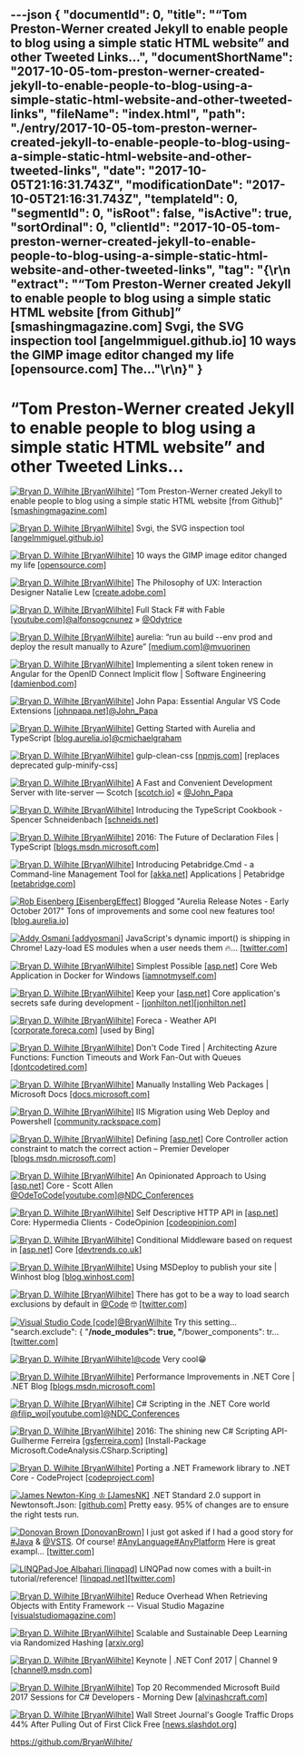 ---json
{
  "documentId": 0,
  "title": "“Tom Preston-Werner created Jekyll to enable people to blog using a simple static HTML website” and other Tweeted Links…",
  "documentShortName": "2017-10-05-tom-preston-werner-created-jekyll-to-enable-people-to-blog-using-a-simple-static-html-website-and-other-tweeted-links",
  "fileName": "index.html",
  "path": "./entry/2017-10-05-tom-preston-werner-created-jekyll-to-enable-people-to-blog-using-a-simple-static-html-website-and-other-tweeted-links",
  "date": "2017-10-05T21:16:31.743Z",
  "modificationDate": "2017-10-05T21:16:31.743Z",
  "templateId": 0,
  "segmentId": 0,
  "isRoot": false,
  "isActive": true,
  "sortOrdinal": 0,
  "clientId": "2017-10-05-tom-preston-werner-created-jekyll-to-enable-people-to-blog-using-a-simple-static-html-website-and-other-tweeted-links",
  "tag": "{\r\n  \"extract\": \"“Tom Preston-Werner created Jekyll to enable people to blog using a simple static HTML website [from Github]” [smashingmagazine.com] Svgi, the SVG inspection tool [angelmmiguel.github.io] 10 ways the GIMP image editor changed my life [opensource.com] The...\"\r\n}"
}
---

# “Tom Preston-Werner created Jekyll to enable people to blog using a simple static HTML website” and other Tweeted Links…

[<img alt="Bryan D. Wilhite [BryanWilhite]" src="https://songhay.blob.core.windows.net/shared-social-twitter/BryanWilhite.jpeg">](http://songhayblog.azurewebsites.net/ "Bryan D. Wilhite [BryanWilhite]") “Tom Preston-Werner created Jekyll to enable people to blog using a simple static HTML website [from Github]” [[smashingmagazine.com]](https://www.smashingmagazine.com/2014/08/build-blog-jekyll-github-pages/)

[<img alt="Bryan D. Wilhite [BryanWilhite]" src="https://songhay.blob.core.windows.net/shared-social-twitter/BryanWilhite.jpeg">](http://songhayblog.azurewebsites.net/ "Bryan D. Wilhite [BryanWilhite]") Svgi, the SVG inspection tool [[angelmmiguel.github.io]](https://angelmmiguel.github.io/svgi/)

[<img alt="Bryan D. Wilhite [BryanWilhite]" src="https://songhay.blob.core.windows.net/shared-social-twitter/BryanWilhite.jpeg">](http://songhayblog.azurewebsites.net/ "Bryan D. Wilhite [BryanWilhite]") 10 ways the GIMP image editor changed my life [[opensource.com]](https://opensource.com/article/17/6/gimp-10-ways)

[<img alt="Bryan D. Wilhite [BryanWilhite]" src="https://songhay.blob.core.windows.net/shared-social-twitter/BryanWilhite.jpeg">](http://songhayblog.azurewebsites.net/ "Bryan D. Wilhite [BryanWilhite]") The Philosophy of UX: Interaction Designer Natalie Lew [[create.adobe.com]](http://create.adobe.com/2017/6/3/the_philosophy_of_ux_interaction_designer_natalie_lew.html)

[<img alt="Bryan D. Wilhite [BryanWilhite]" src="https://songhay.blob.core.windows.net/shared-social-twitter/BryanWilhite.jpeg">](http://songhayblog.azurewebsites.net/ "Bryan D. Wilhite [BryanWilhite]") Full Stack F# with Fable [[youtube.com]](https://www.youtube.com/watch?v=hf0gepgb0Dc)[@alfonsogcnunez](http://twitter.com/alfonsogcnunez) » [@Odytrice](http://twitter.com/Odytrice)

[<img alt="Bryan D. Wilhite [BryanWilhite]" src="https://songhay.blob.core.windows.net/shared-social-twitter/BryanWilhite.jpeg">](http://songhayblog.azurewebsites.net/ "Bryan D. Wilhite [BryanWilhite]") aurelia: “run au build --env prod and deploy the result manually to Azure” [[medium.com]](https://medium.com/@mikko.vuorinen/the-aurelia-experiment-part-2-a632dff6007a)[@mvuorinen](http://twitter.com/mvuorinen)

[<img alt="Bryan D. Wilhite [BryanWilhite]" src="https://songhay.blob.core.windows.net/shared-social-twitter/BryanWilhite.jpeg">](http://songhayblog.azurewebsites.net/ "Bryan D. Wilhite [BryanWilhite]") Implementing a silent token renew in Angular for the OpenID Connect Implicit flow | Software Engineering [[damienbod.com]](https://damienbod.com/2017/06/02/implementing-a-silent-token-renew-in-angular-for-the-openid-connect-implicit-flow/)

[<img alt="Bryan D. Wilhite [BryanWilhite]" src="https://songhay.blob.core.windows.net/shared-social-twitter/BryanWilhite.jpeg">](http://songhayblog.azurewebsites.net/ "Bryan D. Wilhite [BryanWilhite]") John Papa: Essential Angular VS Code Extensions [[johnpapa.net]](https://johnpapa.net/essential-angular-vs-code-extensions/)[@John_Papa](http://twitter.com/John_Papa)

[<img alt="Bryan D. Wilhite [BryanWilhite]" src="https://songhay.blob.core.windows.net/shared-social-twitter/BryanWilhite.jpeg">](http://songhayblog.azurewebsites.net/ "Bryan D. Wilhite [BryanWilhite]") Getting Started with Aurelia and TypeScript [[blog.aurelia.io]](http://blog.aurelia.io/2015/05/06/getting-started-with-aurelia-and-typescript/)[@cmichaelgraham](http://twitter.com/cmichaelgraham)

[<img alt="Bryan D. Wilhite [BryanWilhite]" src="https://songhay.blob.core.windows.net/shared-social-twitter/BryanWilhite.jpeg">](http://songhayblog.azurewebsites.net/ "Bryan D. Wilhite [BryanWilhite]") gulp-clean-css [[npmjs.com]](https://www.npmjs.com/package/gulp-clean-css) [replaces deprecated gulp-minify-css]

[<img alt="Bryan D. Wilhite [BryanWilhite]" src="https://songhay.blob.core.windows.net/shared-social-twitter/BryanWilhite.jpeg">](http://songhayblog.azurewebsites.net/ "Bryan D. Wilhite [BryanWilhite]") A Fast and Convenient Development Server with lite-server ― Scotch [[scotch.io]](https://scotch.io/bar-talk/a-fast-and-convenient-development-server-with-lite-server) « [@John_Papa](http://twitter.com/John_Papa)

[<img alt="Bryan D. Wilhite [BryanWilhite]" src="https://songhay.blob.core.windows.net/shared-social-twitter/BryanWilhite.jpeg">](http://songhayblog.azurewebsites.net/ "Bryan D. Wilhite [BryanWilhite]") Introducing the TypeScript Cookbook - Spencer Schneidenbach [[schneids.net]](https://schneids.net/introducing-the-typescript-cookbook/)

[<img alt="Bryan D. Wilhite [BryanWilhite]" src="https://songhay.blob.core.windows.net/shared-social-twitter/BryanWilhite.jpeg">](http://songhayblog.azurewebsites.net/ "Bryan D. Wilhite [BryanWilhite]") 2016: The Future of Declaration Files | TypeScript [[blogs.msdn.microsoft.com]](https://blogs.msdn.microsoft.com/typescript/2016/06/15/the-future-of-declaration-files/)

[<img alt="Bryan D. Wilhite [BryanWilhite]" src="https://songhay.blob.core.windows.net/shared-social-twitter/BryanWilhite.jpeg">](http://songhayblog.azurewebsites.net/ "Bryan D. Wilhite [BryanWilhite]") Introducing Petabridge.Cmd - a Command-line Management Tool for [[akka.net]](http://Akka.NET) Applications | Petabridge [[petabridge.com]](https://petabridge.com/blog/petabridgecmd-release/)

[<img alt="Rob Eisenberg [EisenbergEffect]" src="https://songhay.blob.core.windows.net/shared-social-twitter/EisenbergEffect.jpg">](http://www.robeisenberg.com/ "Rob Eisenberg [EisenbergEffect]") Blogged "Aurelia Release Notes - Early October 2017" Tons of improvements and some cool new features too! [[blog.aurelia.io]](http://blog.aurelia.io/2017/10/03/aurelia-release-notes-early-october-2017/)

[<img alt="Addy Osmani [addyosmani]" src="https://songhay.blob.core.windows.net/shared-social-twitter/addyosmani.jpg">](http://www.addyosmani.com/ "Addy Osmani [addyosmani]") JavaScript's dynamic import() is shipping in Chrome! Lazy-load ES modules when a user needs them 🔥… [[twitter.com]](https://twitter.com/i/web/status/912556308649304064)

[<img alt="Bryan D. Wilhite [BryanWilhite]" src="https://songhay.blob.core.windows.net/shared-social-twitter/BryanWilhite.jpeg">](http://songhayblog.azurewebsites.net/ "Bryan D. Wilhite [BryanWilhite]") Simplest Possible [[asp.net]](http://ASP.NET) Core Web Application in Docker for Windows [[iamnotmyself.com]](http://iamnotmyself.com/2017/05/07/simplest-possible-asp-net-core-web-application-in-docker-for-windows/)

[<img alt="Bryan D. Wilhite [BryanWilhite]" src="https://songhay.blob.core.windows.net/shared-social-twitter/BryanWilhite.jpeg">](http://songhayblog.azurewebsites.net/ "Bryan D. Wilhite [BryanWilhite]") Keep your [[asp.net]](http://ASP.NET) Core application's secrets safe during development - [[jonhilton.net]](http://jonhilton.net)[[jonhilton.net]](https://jonhilton.net/2017/06/07/keep-your-asp-dot-net-application-secrets-safe/)

[<img alt="Bryan D. Wilhite [BryanWilhite]" src="https://songhay.blob.core.windows.net/shared-social-twitter/BryanWilhite.jpeg">](http://songhayblog.azurewebsites.net/ "Bryan D. Wilhite [BryanWilhite]") Foreca - Weather API [[corporate.foreca.com]](http://corporate.foreca.com/en/products-services/data/weather-api) [used by Bing]

[<img alt="Bryan D. Wilhite [BryanWilhite]" src="https://songhay.blob.core.windows.net/shared-social-twitter/BryanWilhite.jpeg">](http://songhayblog.azurewebsites.net/ "Bryan D. Wilhite [BryanWilhite]") Don't Code Tired | Architecting Azure Functions: Function Timeouts and Work Fan-Out with Queues [[dontcodetired.com]](http://dontcodetired.com/blog/post/Architecting-Azure-Functions-Function-Timeouts-and-Work-Fan-Out-with-Queues)

[<img alt="Bryan D. Wilhite [BryanWilhite]" src="https://songhay.blob.core.windows.net/shared-social-twitter/BryanWilhite.jpeg">](http://songhayblog.azurewebsites.net/ "Bryan D. Wilhite [BryanWilhite]") Manually Installing Web Packages | Microsoft Docs [[docs.microsoft.com]](https://docs.microsoft.com/en-us/aspnet/web-forms/overview/deployment/web-deployment-in-the-enterprise/manually-installing-web-packages)

[<img alt="Bryan D. Wilhite [BryanWilhite]" src="https://songhay.blob.core.windows.net/shared-social-twitter/BryanWilhite.jpeg">](http://songhayblog.azurewebsites.net/ "Bryan D. Wilhite [BryanWilhite]") IIS Migration using Web Deploy and Powershell [[community.rackspace.com]](https://community.rackspace.com/products/f/43/t/7002)

[<img alt="Bryan D. Wilhite [BryanWilhite]" src="https://songhay.blob.core.windows.net/shared-social-twitter/BryanWilhite.jpeg">](http://songhayblog.azurewebsites.net/ "Bryan D. Wilhite [BryanWilhite]") Defining [[asp.net]](http://ASP.NET) Core Controller action constraint to match the correct action – Premier Developer [[blogs.msdn.microsoft.com]](https://blogs.msdn.microsoft.com/premier_developer/2017/06/05/defining-asp-net-core-controller-action-constraint-to-match-the-correct-action/)

[<img alt="Bryan D. Wilhite [BryanWilhite]" src="https://songhay.blob.core.windows.net/shared-social-twitter/BryanWilhite.jpeg">](http://songhayblog.azurewebsites.net/ "Bryan D. Wilhite [BryanWilhite]") An Opinionated Approach to Using [[asp.net]](http://ASP.NET) Core - Scott Allen [@OdeToCode](http://twitter.com/OdeToCode)[[youtube.com]](https://www.youtube.com/watch?v=szILg-hyFUQ)[@NDC_Conferences](http://twitter.com/NDC_Conferences)

[<img alt="Bryan D. Wilhite [BryanWilhite]" src="https://songhay.blob.core.windows.net/shared-social-twitter/BryanWilhite.jpeg">](http://songhayblog.azurewebsites.net/ "Bryan D. Wilhite [BryanWilhite]") Self Descriptive HTTP API in [[asp.net]](http://ASP.NET) Core: Hypermedia Clients - CodeOpinion [[codeopinion.com]](https://codeopinion.com/self-descriptive-http-api-in-asp-net-core-hypermedia-clients/)

[<img alt="Bryan D. Wilhite [BryanWilhite]" src="https://songhay.blob.core.windows.net/shared-social-twitter/BryanWilhite.jpeg">](http://songhayblog.azurewebsites.net/ "Bryan D. Wilhite [BryanWilhite]") Conditional Middleware based on request in [[asp.net]](http://ASP.NET) Core [[devtrends.co.uk]](https://www.devtrends.co.uk/blog/conditional-middleware-based-on-request-in-asp.net-core)

[<img alt="Bryan D. Wilhite [BryanWilhite]" src="https://songhay.blob.core.windows.net/shared-social-twitter/BryanWilhite.jpeg">](http://songhayblog.azurewebsites.net/ "Bryan D. Wilhite [BryanWilhite]") Using MSDeploy to publish your site | Winhost blog [[blog.winhost.com]](https://blog.winhost.com/using-msdeploy-to-publish-your-site/)

[<img alt="Bryan D. Wilhite [BryanWilhite]" src="https://songhay.blob.core.windows.net/shared-social-twitter/BryanWilhite.jpeg">](http://songhayblog.azurewebsites.net/ "Bryan D. Wilhite [BryanWilhite]") There has got to be a way to load search exclusions by default in [@Code](http://twitter.com/Code) 🤓 [[twitter.com]](https://twitter.com/BryanWilhite/status/911280614770229249/photo/1)

[<img alt="Visual Studio Code [code]" src="https://songhay.blob.core.windows.net/shared-social-twitter/code.jpg">](http://code.visualstudio.com/ "Visual Studio Code [code]")[@BryanWilhite](http://twitter.com/BryanWilhite) Try this setting... "search.exclude": { "**/node_modules": true, "**/bower_components": tr… [[twitter.com]](https://twitter.com/i/web/status/911288458718584833)

[<img alt="Bryan D. Wilhite [BryanWilhite]" src="https://songhay.blob.core.windows.net/shared-social-twitter/BryanWilhite.jpeg">](http://songhayblog.azurewebsites.net/ "Bryan D. Wilhite [BryanWilhite]")[@code](http://twitter.com/code) Very cool😁

[<img alt="Bryan D. Wilhite [BryanWilhite]" src="https://songhay.blob.core.windows.net/shared-social-twitter/BryanWilhite.jpeg">](http://songhayblog.azurewebsites.net/ "Bryan D. Wilhite [BryanWilhite]") Performance Improvements in .NET Core | .NET Blog [[blogs.msdn.microsoft.com]](https://blogs.msdn.microsoft.com/dotnet/2017/06/07/performance-improvements-in-net-core/)

[<img alt="Bryan D. Wilhite [BryanWilhite]" src="https://songhay.blob.core.windows.net/shared-social-twitter/BryanWilhite.jpeg">](http://songhayblog.azurewebsites.net/ "Bryan D. Wilhite [BryanWilhite]") C# Scripting in the .NET Core world [@filip_woj](http://twitter.com/filip_woj)[[youtube.com]](https://www.youtube.com/watch?v=Tr5o3bPjaxM)[@NDC_Conferences](http://twitter.com/NDC_Conferences)

[<img alt="Bryan D. Wilhite [BryanWilhite]" src="https://songhay.blob.core.windows.net/shared-social-twitter/BryanWilhite.jpeg">](http://songhayblog.azurewebsites.net/ "Bryan D. Wilhite [BryanWilhite]") 2016: The shining new C# Scripting API- Guilherme Ferreira [[gsferreira.com]](http://gsferreira.com/archive/2016/02/the-shining-new-csharp-scripting-api/) [Install-Package Microsoft.CodeAnalysis.CSharp.Scripting]

[<img alt="Bryan D. Wilhite [BryanWilhite]" src="https://songhay.blob.core.windows.net/shared-social-twitter/BryanWilhite.jpeg">](http://songhayblog.azurewebsites.net/ "Bryan D. Wilhite [BryanWilhite]") Porting a .NET Framework library to .NET Core - CodeProject [[codeproject.com]](https://www.codeproject.com/Articles/1190475/Porting-a-NET-Framework-library-to-NET-Core)

[<img alt="James Newton-King ♔ [JamesNK]" src="https://songhay.blob.core.windows.net/shared-social-twitter/JamesNK.jpeg">](http://james.newtonking.com/ "James Newton-King ♔ [JamesNK]") .NET Standard 2.0 support in Newtonsoft.Json: [[github.com]](https://github.com/JamesNK/Newtonsoft.Json/commit/ab3315f1d5e57c70203c904be79d8e951bf09794) Pretty easy. 95% of changes are to ensure the right tests run.

[<img alt="Donovan Brown [DonovanBrown]" src="https://songhay.blob.core.windows.net/shared-social-twitter/DonovanBrown.jpg">](http://donovanbrown.com/ "Donovan Brown [DonovanBrown]") I just got asked if I had a good story for [#Java](http://twitter.com/search?q=%23Java) & [@VSTS](http://twitter.com/VSTS). Of course! [#AnyLanguage](http://twitter.com/search?q=%23AnyLanguage)[#AnyPlatform](http://twitter.com/search?q=%23AnyPlatform) Here is great exampl… [[twitter.com]](https://twitter.com/i/web/status/916026021937319936)

[<img alt="LINQPad·Joe Albahari [linqpad]" src="https://songhay.blob.core.windows.net/shared-social-twitter/linqpad.jpg">](http://www.linqpad.net/ "LINQPad·Joe Albahari [linqpad]") LINQPad now comes with a built-in tutorial/reference! [[linqpad.net]](http://www.linqpad.net/download.aspx#beta)[[twitter.com]](https://twitter.com/linqpad/status/915126257095864321/photo/1)

[<img alt="Bryan D. Wilhite [BryanWilhite]" src="https://songhay.blob.core.windows.net/shared-social-twitter/BryanWilhite.jpeg">](http://songhayblog.azurewebsites.net/ "Bryan D. Wilhite [BryanWilhite]") Reduce Overhead When Retrieving Objects with Entity Framework -- Visual Studio Magazine [[visualstudiomagazine.com]](https://visualstudiomagazine.com/articles/2017/06/01/reduce-overhead.aspx)

[<img alt="Bryan D. Wilhite [BryanWilhite]" src="https://songhay.blob.core.windows.net/shared-social-twitter/BryanWilhite.jpeg">](http://songhayblog.azurewebsites.net/ "Bryan D. Wilhite [BryanWilhite]") Scalable and Sustainable Deep Learning via Randomized Hashing [[arxiv.org]](https://arxiv.org/abs/1602.08194)

[<img alt="Bryan D. Wilhite [BryanWilhite]" src="https://songhay.blob.core.windows.net/shared-social-twitter/BryanWilhite.jpeg">](http://songhayblog.azurewebsites.net/ "Bryan D. Wilhite [BryanWilhite]") Keynote | .NET Conf 2017 | Channel 9 [[channel9.msdn.com]](https://channel9.msdn.com/Events/dotnetConf/2017/K111)

[<img alt="Bryan D. Wilhite [BryanWilhite]" src="https://songhay.blob.core.windows.net/shared-social-twitter/BryanWilhite.jpeg">](http://songhayblog.azurewebsites.net/ "Bryan D. Wilhite [BryanWilhite]") Top 20 Recommended Microsoft Build 2017 Sessions for C# Developers - Morning Dew [[alvinashcraft.com]](https://www.alvinashcraft.com/2017/06/07/top-20-recommended-microsoft-build-2017-sessions-for-c-developers/)

[<img alt="Bryan D. Wilhite [BryanWilhite]" src="https://songhay.blob.core.windows.net/shared-social-twitter/BryanWilhite.jpeg">](http://songhayblog.azurewebsites.net/ "Bryan D. Wilhite [BryanWilhite]") Wall Street Journal's Google Traffic Drops 44% After Pulling Out of First Click Free [[news.slashdot.org]](https://news.slashdot.org/story/17/06/05/2315228/wall-street-journals-google-traffic-drops-44-after-pulling-out-of-first-click-free?utm_source=feedly1.0mainlinkanon&utm_medium=feed)

<https://github.com/BryanWilhite/>
